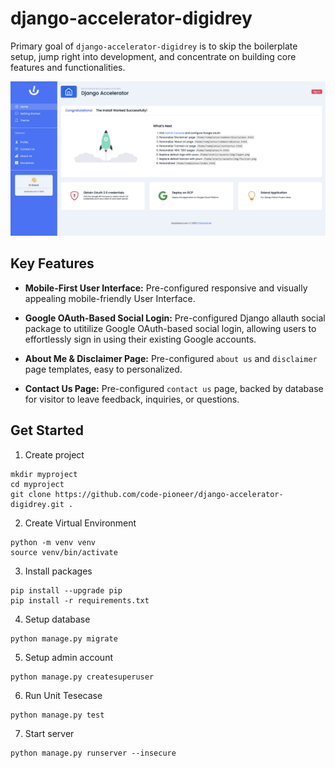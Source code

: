 # django-accelerator-digidrey

Primary goal of `django-accelerator-digidrey` is to skip the boilerplate setup, jump right into development, and concentrate on building core features and functionalities.

![Preview](docs/screen-home.png)

## Key Features

- **Mobile-First User Interface:** Pre-configured responsive and visually appealing mobile-friendly User Interface.

- **Google OAuth-Based Social Login:** Pre-configured Django allauth social package to utitilize Google OAuth-based social login, allowing users to effortlessly sign in using their existing Google accounts.

- **About Me & Disclaimer Page:** Pre-configured `about us` and `disclaimer` page templates, easy to personalized. 

- **Contact Us Page:** Pre-configured `contact us` page, backed by database for visitor to leave feedback, inquiries, or questions. 


## Get Started
1. Create project

```
mkdir myproject
cd myproject
git clone https://github.com/code-pioneer/django-accelerator-digidrey.git .
```

2. Create Virtual Environment
```
python -m venv venv
source venv/bin/activate
```

3. Install packages
```
pip install --upgrade pip
pip install -r requirements.txt
```

4. Setup database
```
python manage.py migrate
```

5. Setup admin account
```
python manage.py createsuperuser
```

6. Run Unit Tesecase
```
python manage.py test
```

7. Start server
```
python manage.py runserver --insecure
```
